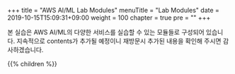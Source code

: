 +++
title = "AWS AI/ML Lab Modules"
menuTitle = "Lab Modules"
date = 2019-10-15T15:09:31+09:00
weight = 100
chapter = true
pre = "<b></b>"
+++

본 실습은 AWS AI/ML의 다양한 서비스를 실습할 수 있는 모듈들로 구성되어 있습니다. 지속적으로 contents가 추가될 예정이니 재방문시 추가된 내용을 확인해 주시면 감사하겠습니다.

{{% children  %}}